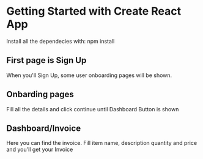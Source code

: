 # Getting Started with Create React App

Install all the dependecies with: npm install

## First page is Sign Up

When you'll Sign Up, some user onboarding pages will be shown.

## Onbarding pages

Fill all the details and click continue until Dashboard Button is shown

## Dashboard/Invoice

Here you can find the invoice. Fill item name, description quantity and price and you'll get your Invoice 

